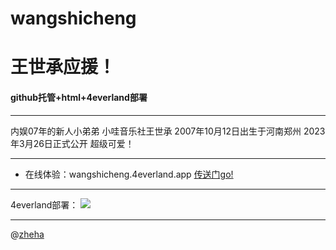 # wangshicheng
# 王世承应援！

#### github托管+html+4everland部署

------------
内娱07年的新人小弟弟
小哇音乐社王世承 2007年10月12日出生于河南郑州 2023年3月26日正式公开
超级可爱！

------------


- 在线体验：wangshicheng.4everland.app
[传送门go!](wangshicheng.4everland.app)

------------
4everland部署：
![](https://cdn.luogu.com.cn/upload/image_hosting/idn89b5h.png)

------------
@[zheha](https://zheha.4everland.app/)

